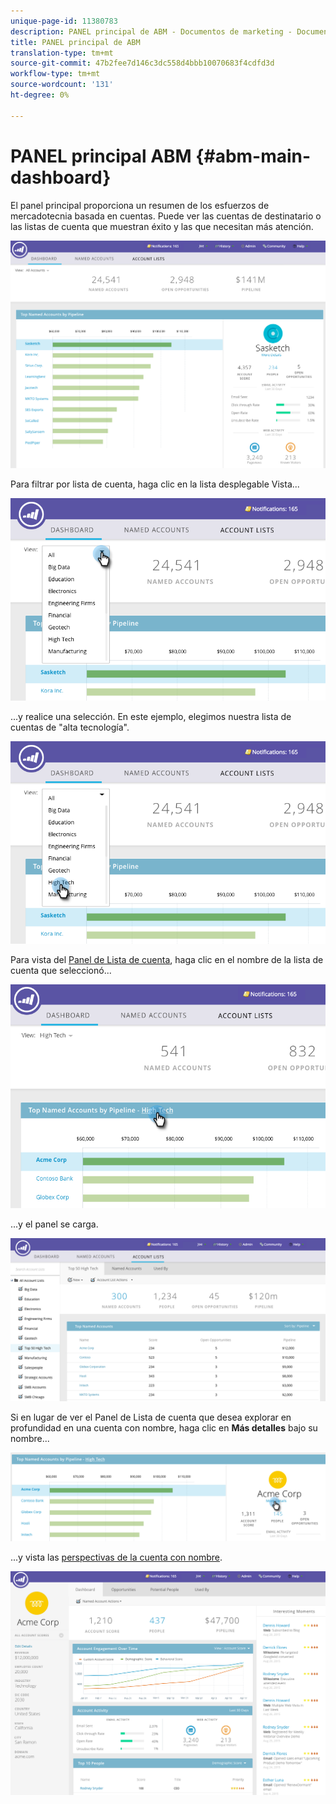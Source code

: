 ```yaml
---
unique-page-id: 11380783
description: PANEL principal de ABM - Documentos de marketing - Documentación del producto
title: PANEL principal de ABM
translation-type: tm+mt
source-git-commit: 47b2fee7d146c3dc558d4bbb10070683f4cdfd3d
workflow-type: tm+mt
source-wordcount: '131'
ht-degree: 0%

---
```



# PANEL principal ABM {#abm-main-dashboard}

El panel principal proporciona un resumen de los esfuerzos de mercadotecnia basada en cuentas. Puede ver las cuentas de destinatario o las listas de cuenta que muestran éxito y las que necesitan más atención.

![](assets/one.png)

Para filtrar por lista de cuenta, haga clic en la lista desplegable Vista...

![](assets/two.png)

...y realice una selección. En este ejemplo, elegimos nuestra lista de cuentas de &quot;alta tecnología&quot;.

![](assets/three.png)

Para vista del [Panel de Lista de cuenta](http://docs.marketo.com/display/DOCS/Account+List+Insights#AccountListInsights-AccountListDashboard), haga clic en el nombre de la lista de cuenta que seleccionó...

![](assets/four.png)

...y el panel se carga.

![](assets/five.png)

Si en lugar de ver el Panel de Lista de cuenta que desea explorar en profundidad en una cuenta con nombre, haga clic en **Más detalles** bajo su nombre...

![](assets/six.png)

...y vista las [perspectivas de la cuenta con nombre](http://docs.marketo.com/display/DOCS/Named+Account+Insights).

![](assets/seven.png)

